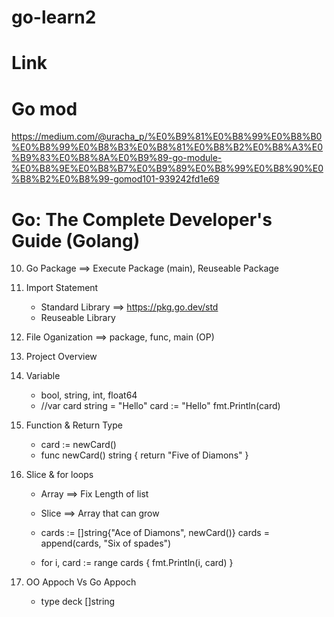 # go-learn2

# Link
# Go mod
https://medium.com/@uracha_p/%E0%B9%81%E0%B8%99%E0%B8%B0%E0%B8%99%E0%B8%B3%E0%B8%81%E0%B8%B2%E0%B8%A3%E0%B9%83%E0%B8%8A%E0%B9%89-go-module-%E0%B8%9E%E0%B8%B7%E0%B9%89%E0%B8%99%E0%B8%90%E0%B8%B2%E0%B8%99-gomod101-939242fd1e69

# Go: The Complete Developer's Guide (Golang)
  10. Go Package  ==> Execute Package (main), Reuseable Package
  11. Import Statement
      - Standard Library ==> https://pkg.go.dev/std
      - Reuseable Library
  12. File Oganization  ==> package, func, main (OP)
  14. Project Overview

  16. Variable
       - bool, string, int, float64
       - //var card string = "Hello"
	       card := "Hello"
	       fmt.Println(card)
  17. Function & Return Type
      - card := newCard()
      - func newCard() string {
	        return "Five of Diamons"
        }

  18. Slice & for loops
      - Array ==> Fix Length of list
      - Slice ==> Array that can grow
     
      - cards := []string{"Ace of Diamons", newCard()}
        cards = append(cards, "Six of spades")

      - for i, card := range cards {
          fmt.Println(i, card)
        }
        
  19. OO Appoch Vs Go Appoch
      - type deck []string

